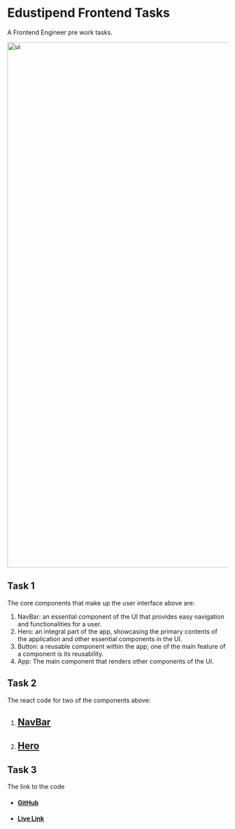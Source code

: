 # Edustipend Frontend Tasks

A Frontend Engineer pre work tasks.

<img width="1200" alt="ui" src="https://github-production-user-asset-6210df.s3.amazonaws.com/99425435/239027252-8c32dbd9-6ed0-4c6d-9915-aa0d3fff30bc.png">

## Task 1

The core components that make up the user interface above are:

1. NavBar: an essential component of the UI that provides easy navigation and functionalities for a user.
2. Hero: an integral part of the app, showcasing the primary contents of the application and other essential components in the UI.
3. Button: a reusable component within the app; one of the main feature of a component is its reusability.
4. App: The main component that renders other components of the UI.

## Task 2

The react code for two of the components above:

1. ## [NavBar](https://github.com/RB-Isiaq/edustipend/blob/main/src/components/NavBar.jsx)
2. ## [Hero](https://github.com/RB-Isiaq/edustipend/blob/main/src/components/Hero.jsx)

## Task 3

The link to the code

- #### [GitHub](https://github.com/RB-Isiaq/edustipend)
- #### [Live Link](https://edustipend.vercel.app)
